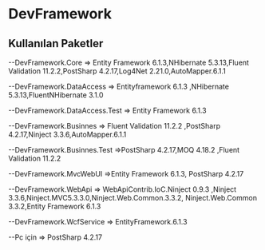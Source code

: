 # DevFramework

## Kullanılan Paketler  
--DevFramework.Core => Entity Framework 6.1.3,NHibernate 5.3.13,Fluent Validation 11.2.2,PostSharp 4.2.17,Log4Net 2.21.0,AutoMapper.6.1.1

--DevFramework.DataAccess => Entityframework 6.1.3 ,NHibernate 5.3.13,FluentNHibernate 3.1.0

--DevFramework.DataAccess.Test => Entity Framework 6.1.3 

--DevFramework.Businnes => Fluent Validation 11.2.2 ,PostSharp 4.2.17,Ninject 3.3.6,AutoMapper.6.1.1

--DevFramework.Businnes.Test =>PostSharp 4.2.17,MOQ 4.18.2 ,Fluent Validation 11.2.2 

--DevFramework.MvcWebUI =>Entity Framework 6.1.3, PostSharp 4.2.17

--DevFramework.WebApi => WebApiContrib.IoC.Ninject 0.9.3 ,Ninject 3.3.6,Ninject.MVC5.3.3.0,Ninject.Web.Common.3.3.2,
 Ninject.Web.Common 3.3.2,Entity Framework 6.1.3 
 
--DevFramework.WcfService => EntityFramework.6.1.3

--Pc için => PostSharp 4.2.17 
